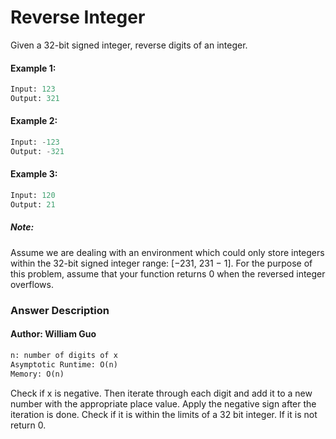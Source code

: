 # Reverse Integer

Given a 32-bit signed integer, reverse digits of an integer.

#### Example 1:
```python
Input: 123
Output: 321
```

#### Example 2:
```python
Input: -123
Output: -321

```

#### Example 3:
```python
Input: 120
Output: 21
```

##### Note:
Assume we are dealing with an environment which could only store integers within the 32-bit signed integer range: [−231,  231 − 1]. For the purpose of this problem, assume that your function returns 0 when the reversed integer overflows.


### Answer Description
#### Author: William Guo
```python
n: number of digits of x
Asymptotic Runtime: O(n)
Memory: O(n)
```

Check if x is negative. Then iterate through each digit and add it to a new number with the appropriate place value. Apply the negative sign after the iteration is done. Check if it is within the limits of a 32 bit integer. If it is not return 0.
